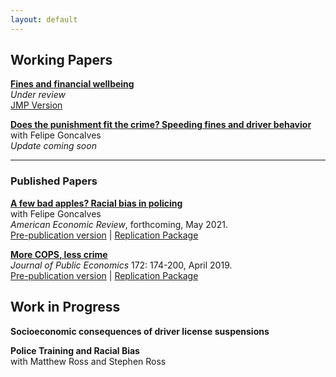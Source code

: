 ```yaml
---
layout: default
---
```


## Working Papers

<b>[Fines and financial wellbeing](files/fines.pdf)</b>
<br>_Under review_
<br>[JMP Version](files/jmp.pdf)

<b>[Does the punishment fit the crime? Speeding fines and driver behavior](https://papers.ssrn.com/sol3/papers.cfm?abstract_id=3064406)</b>
<br>with Felipe Goncalves
<br>_Update coming soon_

***

### Published Papers ###

<b>[A few bad apples? Racial bias in policing](https://www.aeaweb.org/articles?id=10.1257/aer.20181607)</b>
<br>with Felipe Goncalves
<br>_American Economic Review_, forthcoming, May 2021.
<br>[Pre-publication version](https://papers.ssrn.com/sol3/papers.cfm?abstract_id=3627809) | [Replication Package](https://www.openicpsr.org/openicpsr/project/120242/version/V1/view)

<b>[More COPS, less crime](https://www.sciencedirect.com/science/article/pii/S0047272718302305)</b>
<br>_Journal of Public Economics_ 172: 174-200, April 2019. 
<br>[Pre-publication version](files/cops.pdf) | [Replication Package](https://github.com/mello/cops)

## Work in Progress ##

<b>Socioeconomic consequences of driver license suspensions</b>

<b>Police Training and Racial Bias</b>
<br>with Matthew Ross and Stephen Ross
